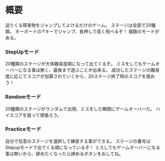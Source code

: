 # 概要
迫りくる障害物をジャンプしてよけるだけのゲーム。
ステージは全部で20種類。
キーボードの↑キーでジャンプ、長押しで高く飛べるぞ！
複数のモードがある。

### StepUpモード
20種類のステージが大体難易度順になって出てくるぞ。
ミスをしてもゲームオーバーになる事は無く、最後まで遊ぶことが出来る。
成功したステージの難易度に応じてスコアが加算されていくから、20ステージ終了時のスコアを競おう！

### Randomモード
20種類のステージがランダムで出現、ミスをした瞬間にゲームオーバーだ。
ハイスコアを狙って頑張ろう。

### Practiceモード
自分で任意のステージを選択して練習する事ができる。
ステージの番号はStepupモードで出てくる順になっているぞ！
ミスしてもゲームオーバーになる事は無いから、辞めたくなったら諦めるボタンをおしてね。
